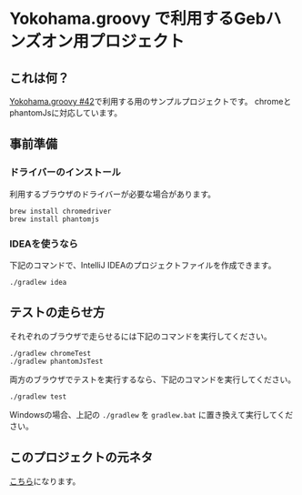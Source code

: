 # Yokohama.groovy で利用するGebハンズオン用プロジェクト

## これは何？

[Yokohama.groovy #42](http://connpass.com/event/33917/)で利用する用のサンプルプロジェクトです。
chromeとphantomJsに対応しています。

## 事前準備

### ドライバーのインストール

利用するブラウザのドライバーが必要な場合があります。

    brew install chromedriver
    brew install phantomjs

### IDEAを使うなら

下記のコマンドで、IntelliJ IDEAのプロジェクトファイルを作成できます。

    ./gradlew idea

## テストの走らせ方

それぞれのブラウザで走らせるには下記のコマンドを実行してください。

    ./gradlew chromeTest
    ./gradlew phantomJsTest

両方のブラウザでテストを実行するなら、下記のコマンドを実行してください。

    ./gradlew test

Windowsの場合、上記の `./gradlew` を `gradlew.bat` に置き換えて実行してください。

## このプロジェクトの元ネタ

[こちら](https://github.com/geb/geb-example-gradle)になります。